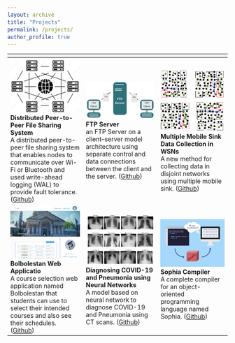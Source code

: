 ```yaml
---
layout: archive
title: "Projects"
permalink: /projects/
author_profile: true
---
```


| <span> | <span> | <span> |
|-------------------------|-------------------------|-------------------------|
| ![](/images/p1.png)  **Distributed Peer-to-Peer File Sharing System** <br> A distributed peer-to-peer file sharing system that enables nodes to communicate over Wi-Fi or Bluetooth and used write-ahead logging (WAL) to provide fault tolerance. ([Github](https://github.com/aminb7/Distributed-P2P-File-Sharing-System)) | ![](/images/p5.png) **FTP Server** <br> an FTP Server on a client–server model architecture using separate control and data connections between the client and the server. ([Github](https://github.com/aminb7/FTP-Server)) | ![](/images/p6.png) **Multiple Mobile Sink Data Collection in WSNs** <br> A new method for collecting data in disjoint networks using multiple mobile sink. ([Github](https://github.com/aminb7/Tuft-Multisink)) |
| ![](/images/p2.png) **Bolbolestan Web Applicatio** <br> A course selection web application named Bolbolestan that students can use to select their intended courses and also see their schedules. ([Github](https://github.com/aminb7/Bolbolestan)) | ![](/images/p3.png) **Diagnosing COVID-19 and Pneumonia using Neural Networks** <br> A model based on neural network to diagnose COVID-19 and Pneumonia using CT scans. ([Github](https://github.com/aminb7/COVID19-Penumonia-Diagnosis-Neural-Networks)) | ![](/images/p4.png) **Sophia Compiler** <br> A complete compiler for an object-oriented programming language named Sophia. ([Github](https://github.com/aminb7/Sophia-Compiler))